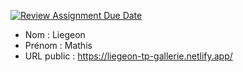[![Review Assignment Due Date](https://classroom.github.com/assets/deadline-readme-button-24ddc0f5d75046c5622901739e7c5dd533143b0c8e959d652212380cedb1ea36.svg)](https://classroom.github.com/a/A3rRtUun)
- Nom : Liegeon
- Prénom : Mathis
- URL public : https://liegeon-tp-gallerie.netlify.app/

